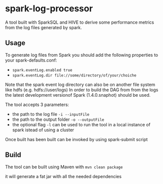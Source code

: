 # spark-log-processor
A tool built with SparkSQL and HIVE to derive some performance metrics from the log files generated by spark. 

## Usage
To generate log files from Spark you should add the following properties to your spark-defaults.conf:
* `spark.eventLog.enabled true`
* `spark.eventLog.dir file://some/directory/of/your/choiche`

Note that the spark event log directory can also be on another file system like hdfs (e.g. hdfs://user/logs)
In order to build the DAG from from the logs the latest development versionof Spark (1.4.0.snaphot) should be used.

The tool accepts 3 parameters:
* the path to the log file `-i --inputFile`
* the path to the output folder `-o --outputFile`
* the optional flag `-l` can be used to run the tool in a local instance of spark istead of using a cluster

Once built has been built can be invoked by using spark-submit script

## Build
The tool can be built using Maven with
`mvn clean package`

it will generate a fat jar with all the needed dependencies

